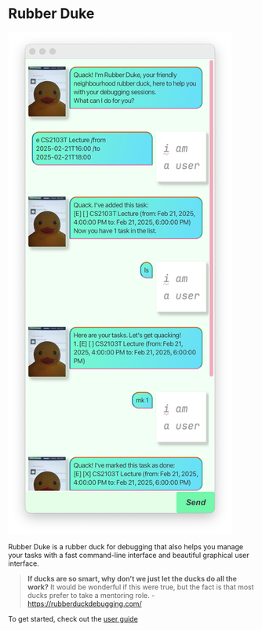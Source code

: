 # Rubber Duke

![The UI of Rubber Duke](docs/Ui.png)

Rubber Duke is a rubber duck for debugging that also helps you manage your tasks with a fast command-line interface and beautiful graphical user interface.

> **If ducks are so smart, why don’t we just let the ducks do all the work?** It would be wonderful if this were true, but the fact is that most ducks prefer to take a mentoring role. - https://rubberduckdebugging.com/

To get started, check out the [user guide](https://keyansheng.github.io/ip/)
